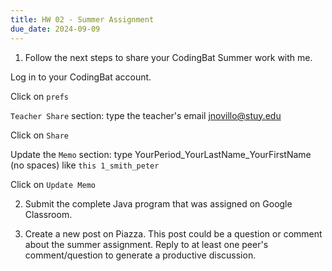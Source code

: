 ```yaml
---
title: HW 02 - Summer Assignment
due_date: 2024-09-09
---
```



1. Follow the next steps to share your CodingBat Summer work with me.

  Log in to your CodingBat account.
  
  Click on ```prefs```
  
  ```Teacher Share``` section: type the teacher's email jnovillo@stuy.edu
  
  Click on ```Share```
  
  Update the ```Memo``` section: type YourPeriod_YourLastName_YourFirstName (no spaces) like ```this 1_smith_peter```
  
  Click on ```Update Memo```

2. Submit the complete Java program that was assigned on Google Classroom.

3. Create a new post on Piazza. This post could be a question or comment about the summer assignment. Reply to at least one peer's comment/question to generate a productive discussion.
